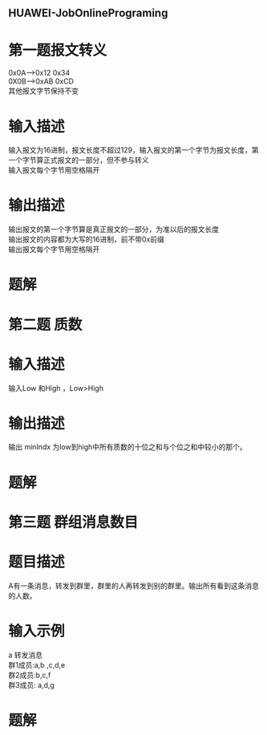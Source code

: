 ## HUAWEI-JobOnlinePrograming
# 第一题报文转义
0x0A-->0x12 0x34<br>
0X0B-->0xAB 0xCD<br>
其他报文字节保持不变
# 输入描述
输入报文为16进制，报文长度不超过129，输入报文的第一个字节为报文长度，第一个字节算正式报文的一部分，但不参与转义<br>
输入报文每个字节用空格隔开<br>
# 输出描述
输出报文的第一个字节算是真正报文的一部分，为准以后的报文长度<br>
输出报文的内容都为大写的16进制，前不带0x前缀<br>
输出报文每个字节用空格隔开<br>

# 题解

#  第二题 质数
  # 输入描述
  输入Low 和High ，Low>High<br>
  # 输出描述
  输出 minIndx 为low到high中所有质数的十位之和与个位之和中较小的那个。
  
  # 题解
  
 # 第三题 群组消息数目
 # 题目描述
 A有一条消息，转发到群里，群里的人再转发到别的群里。输出所有看到这条消息的人数。
 # 输入示例
 a
 转发消息<br>
 群1成员:a,b ,c,d,e<br>
 群2成员:b,c,f<br>
 群3成员: a,d,g<br>
 
 # 题解
